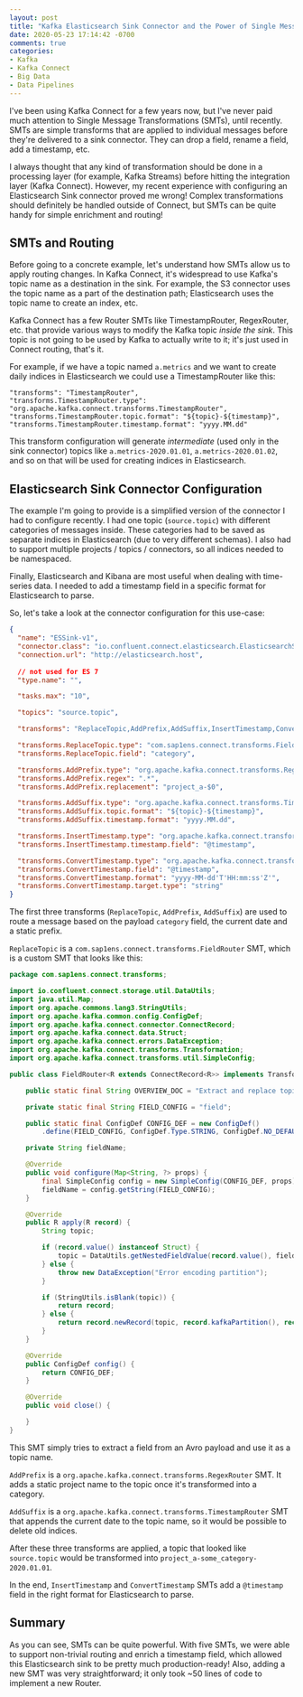 ```yaml
---
layout: post
title: "Kafka Elasticsearch Sink Connector and the Power of Single Message Transformations"
date: 2020-05-23 17:14:42 -0700
comments: true
categories: 
- Kafka
- Kafka Connect
- Big Data
- Data Pipelines
---
```


I've been using Kafka Connect for a few years now, but I've never paid much attention to Single Message Transformations (SMTs), until recently. SMTs are simple transforms that are applied to individual messages before they're delivered to a sink connector. They can drop a field, rename a field, add a timestamp, etc. 

I always thought that any kind of transformation should be done in a processing layer (for example, Kafka Streams) before hitting the integration layer (Kafka Connect). However, my recent experience with configuring an Elasticsearch Sink connector proved me wrong! Complex transformations should definitely be handled outside of Connect, but SMTs can be quite handy for simple enrichment and routing!

<!-- more -->

## SMTs and Routing

Before going to a concrete example, let's understand how SMTs allow us to apply routing changes. In Kafka Connect, it's widespread to use Kafka's topic name as a destination in the sink. For example, the S3 connector uses the topic name as a part of the destination path; Elasticsearch uses the topic name to create an index, etc.

Kafka Connect has a few Router SMTs like TimestampRouter, RegexRouter, etc. that provide various ways to modify the Kafka topic _inside the sink_. This topic is not going to be used by Kafka to actually write to it; it's just used in Connect routing, that's it. 

For example, if we have a topic named `a.metrics` and we want to create daily indices in Elasticsearch we could use a TimestampRouter like this:

```
"transforms": "TimestampRouter",
"transforms.TimestampRouter.type": "org.apache.kafka.connect.transforms.TimestampRouter",
"transforms.TimestampRouter.topic.format": "${topic}-${timestamp}",
"transforms.TimestampRouter.timestamp.format": "yyyy.MM.dd"
```

This transform configuration will generate _intermediate_ (used only in the sink connector) topics like `a.metrics-2020.01.01`, `a.metrics-2020.01.02`, and so on that will be used for creating indices in Elasticsearch.

## Elasticsearch Sink Connector Configuration

The example I'm going to provide is a simplified version of the connector I had to configure recently. I had one topic (`source.topic`) with different categories of messages inside. These categories had to be saved as separate indices in Elasticsearch (due to very different schemas). I also had to support multiple projects / topics / connectors, so all indices needed to be namespaced.

Finally, Elasticsearch and Kibana are most useful when dealing with time-series data. I needed to add a timestamp field in a specific format for Elasticsearch to parse.

So, let's take a look at the connector configuration for this use-case:

```json
{
  "name": "ESSink-v1",
  "connector.class": "io.confluent.connect.elasticsearch.ElasticsearchSinkConnector",
  "connection.url": "http://elasticsearch.host",
  
  // not used for ES 7
  "type.name": "",

  "tasks.max": "10",

  "topics": "source.topic",

  "transforms": "ReplaceTopic,AddPrefix,AddSuffix,InsertTimestamp,ConvertTimestamp",

  "transforms.ReplaceTopic.type": "com.sap1ens.connect.transforms.FieldRouter",
  "transforms.ReplaceTopic.field": "category",

  "transforms.AddPrefix.type": "org.apache.kafka.connect.transforms.RegexRouter",
  "transforms.AddPrefix.regex": ".*",
  "transforms.AddPrefix.replacement": "project_a-$0",

  "transforms.AddSuffix.type": "org.apache.kafka.connect.transforms.TimestampRouter",
  "transforms.AddSuffix.topic.format": "${topic}-${timestamp}",
  "transforms.AddSuffix.timestamp.format": "yyyy.MM.dd",

  "transforms.InsertTimestamp.type": "org.apache.kafka.connect.transforms.InsertField$Value",
  "transforms.InsertTimestamp.timestamp.field": "@timestamp",

  "transforms.ConvertTimestamp.type": "org.apache.kafka.connect.transforms.TimestampConverter$Value",
  "transforms.ConvertTimestamp.field": "@timestamp",
  "transforms.ConvertTimestamp.format": "yyyy-MM-dd'T'HH:mm:ss'Z'",
  "transforms.ConvertTimestamp.target.type": "string"
}
```

The first three transforms (`ReplaceTopic`, `AddPrefix`, `AddSuffix`) are used to route a message based on the payload `category` field, the current date and a static prefix. 

`ReplaceTopic` is a `com.sap1ens.connect.transforms.FieldRouter` SMT, which is a custom SMT that looks like this:

```java
package com.sap1ens.connect.transforms;

import io.confluent.connect.storage.util.DataUtils;
import java.util.Map;
import org.apache.commons.lang3.StringUtils;
import org.apache.kafka.common.config.ConfigDef;
import org.apache.kafka.connect.connector.ConnectRecord;
import org.apache.kafka.connect.data.Struct;
import org.apache.kafka.connect.errors.DataException;
import org.apache.kafka.connect.transforms.Transformation;
import org.apache.kafka.connect.transforms.util.SimpleConfig;

public class FieldRouter<R extends ConnectRecord<R>> implements Transformation<R> {

    public static final String OVERVIEW_DOC = "Extract and replace topic value with provided field";

    private static final String FIELD_CONFIG = "field";

    public static final ConfigDef CONFIG_DEF = new ConfigDef()
        .define(FIELD_CONFIG, ConfigDef.Type.STRING, ConfigDef.NO_DEFAULT_VALUE, ConfigDef.Importance.MEDIUM, "Field name to extract.");

    private String fieldName;

    @Override
    public void configure(Map<String, ?> props) {
        final SimpleConfig config = new SimpleConfig(CONFIG_DEF, props);
        fieldName = config.getString(FIELD_CONFIG);
    }

    @Override
    public R apply(R record) {
        String topic;

        if (record.value() instanceof Struct) {
            topic = DataUtils.getNestedFieldValue(record.value(), fieldName).toString();
        } else {
            throw new DataException("Error encoding partition");
        }

        if (StringUtils.isBlank(topic)) {
            return record;
        } else {
            return record.newRecord(topic, record.kafkaPartition(), record.keySchema(), record.key(), record.valueSchema(), record.value(), record.timestamp());
        }
    }

    @Override
    public ConfigDef config() {
        return CONFIG_DEF;
    }

    @Override
    public void close() {

    }
}
```

This SMT simply tries to extract a field from an Avro payload and use it as a topic name.

`AddPrefix` is a `org.apache.kafka.connect.transforms.RegexRouter` SMT. It adds a static project name to the topic once it's transformed into a category.

`AddSuffix` is a `org.apache.kafka.connect.transforms.TimestampRouter` SMT that appends the current date to the topic name, so it would be possible to delete old indices. 

After these three transforms are applied, a topic that looked like `source.topic` would be transformed into `project_a-some_category-2020.01.01`.

In the end, `InsertTimestamp` and `ConvertTimestamp` SMTs add a `@timestamp` field in the right format for Elasticsearch to parse.

## Summary
  
As you can see, SMTs can be quite powerful. With five SMTs, we were able to support non-trivial routing and enrich a timestamp field, which allowed this Elasticsearch sink to be pretty much production-ready! Also, adding a new SMT was very straightforward; it only took ~50 lines of code to implement a new Router.
